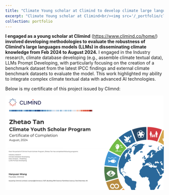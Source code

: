 ```yaml
---
title: "Climate Young scholar at Climind to develop climate large languages models"
excerpt: "Climate Young scholar at Climind<br/><img src='/_portfolio/climind_certificste.png'>"
collection: portfolio
---
```


**I engaged as a young scholar at Climind** (https://www.climind.co/home/) **involved developing methodologies to evaluate the robustness of Climind’s large languages models (LLMs) in disseminating climate knowledge from Feb 2024 to August 2024.** I engaged in the Industry research, climate database developing (e.g., assemble climate textual data), LLMs Prompt Developing, with particularly focusing on the creation of a benchmark dataset from the latest IPCC findings and external climate benchmark datasets to evaluate the model. This work highlighted my ability to integrate complex climate textual data with advanced AI technologies.

Below is my certificate of this project issued by Climnd:

![climind_certificste](/_portfolio/climind_certificste.png)
